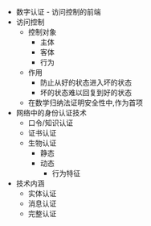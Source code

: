- 数字认证 - 访问控制的前端
- 访问控制
  - 控制对象
    - 主体
    - 客体
    - 行为
  - 作用
    - 防止从好的状态进入坏的状态
    - 坏的状态难以回复到好的状态
  - 在数学归纳法证明安全性中,作为首项
- 网络中的身份认证技术
  - 口令/知识认证
  - 证书认证
  - 生物认证
    - 静态
    - 动态
      - 行为特征
- 技术内涵
  - 实体认证
  - 消息认证
  - 完整认证
  